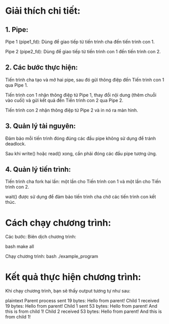 # Giải thích chi tiết:
## 1. Pipe:
Pipe 1 (pipe1_fd): Dùng để giao tiếp từ tiến trình cha đến tiến trình con 1.

Pipe 2 (pipe2_fd): Dùng để giao tiếp từ tiến trình con 1 đến tiến trình con 2.

## 2. Các bước thực hiện:
Tiến trình cha tạo và mở hai pipe, sau đó gửi thông điệp đến Tiến trình con 1 qua Pipe 1.

Tiến trình con 1 nhận thông điệp từ Pipe 1, thay đổi nội dung (thêm chuỗi vào cuối) và gửi kết quả đến Tiến trình con 2 qua Pipe 2.

Tiến trình con 2 nhận thông điệp từ Pipe 2 và in nó ra màn hình.

## 3. Quản lý tài nguyên:
Đảm bảo mỗi tiến trình đóng đúng các đầu pipe không sử dụng để tránh deadlock.

Sau khi write() hoặc read() xong, cần phải đóng các đầu pipe tương ứng.

## 4. Quản lý tiến trình:
Tiến trình cha fork hai lần: một lần cho Tiến trình con 1 và một lần cho Tiến trình con 2.

wait() được sử dụng để đảm bảo tiến trình cha chờ các tiến trình con kết thúc.

# Cách chạy chương trình:
Các bước:
Biên dịch chương trình:

bash
make all

Chạy chương trình:
bash
./example_program

# Kết quả thực hiện chương trình:
Khi chạy chương trình, bạn sẽ thấy output tương tự như sau:

plaintext
Parent process sent 19 bytes: Hello from parent!
Child 1 received 19 bytes: Hello from parent!
Child 1 sent 53 bytes: Hello from parent! And this is from child 1!
Child 2 received 53 bytes: Hello from parent! And this is from child 1!